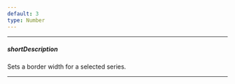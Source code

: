 ```yaml
---
default: 3
type: Number
---
```

---
##### shortDescription
Sets a border width for a selected series.

---
